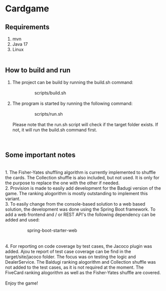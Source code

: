 # Cardgame

## Requirements
1. mvn
2. Java 17
3. Linux
<br/><br/>

## How to build and run
1. The project can be build by running the build.sh command:
<br/><br/>
 &nbsp;  &nbsp;  &nbsp; &nbsp;  &nbsp;  &nbsp; &nbsp;  &nbsp;  &nbsp; scripts/build.sh
<br/><br/>
2. The program is started by running the following command:
<br/><br/>
 &nbsp;  &nbsp;  &nbsp; &nbsp;  &nbsp;  &nbsp; &nbsp;  &nbsp;  &nbsp; scripts/run.sh
<br/><br/>
Please note that the run.sh script will check if the target folder exists. If not, it will
run the build.sh command first.
<br/>

## Some important notes
<br/>
1. The Fisher-Yates shuffling algorithm is currently implemented to shuffle the cards. The Collection
shuffle is also included, but not used. It is only for the purpose to replace the one with the other if
needed.
<br/>
2. Provision is made to easily add development for the Badugi version of the game. The ranking alogorithm
is mostly outstanding to implement this variant.
<br/>
3. To easily change from the console-based solution to a web based solution, the development was done using
the Spring Boot framework. To add a web frontend and / or REST API's the following dependency can be added and
used:
<br/><br/>
 &nbsp;  &nbsp;  &nbsp; &nbsp;  &nbsp;  &nbsp; &nbsp;  &nbsp;  &nbsp; spring-boot-starter-web</artifactId>
<br/><br/>
<br/>
4. For reporting on code coverage by test cases, the Jacoco plugin was added. Ajou te
report of test case coverage can be find in the target/site/jacoco folder. The
focus was on testing the logic and DealerService. The Baldugi ranking alogorithm and Collection shuffle
was not added to the test cases, as it is not required at the moment. The FiveCard ranking alogorithm as
well as the Fisher-Yates shuffle are covered.
<br/>
<br/>
Enjoy the game! 



